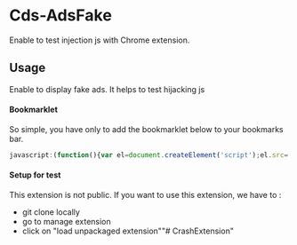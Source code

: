 # Cds-AdsFake

Enable to test injection js with Chrome extension. 


## Usage

Enable to display fake ads. It helps to test hijacking js


#### Bookmarklet

So simple, you have only to add the bookmarklet below to your bookmarks bar.

```javascript
javascript:(function(){var el=document.createElement('script');el.src='https://gitlab.cshield.io/xperf/cds-adsfake/-/raw/master/adsFake.js';document.body.appendChild(el);})();
```

#### Setup for test

This extension is not public. If you want to use this extension, we have to : 
- git clone locally
- go to manage extension
- click on "load unpackaged extension""# CrashExtension" 
